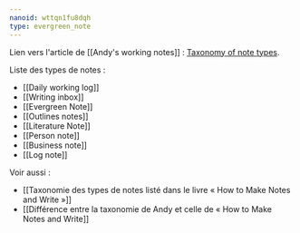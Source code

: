 ```yaml
---
nanoid: wttqn1fu8dqh
type: evergreen_note
---
```

Lien vers l'article de [[Andy's working notes]] : [Taxonomy of note types](https://notes.andymatuschak.org/zTDjZQbKAT9pALtsk2HfePx).

Liste des types de notes :

- [[Daily working log]]
- [[Writing inbox]]
- [[Evergreen Note]]
- [[Outlines notes]]
- [[Literature Note]]
- [[Person note]]
- [[Business note]]
- [[Log note]]

Voir aussi :

- [[Taxonomie des types de notes listé dans le livre « How to Make Notes and Write »]]
- [[Différence entre la taxonomie de Andy et celle de « How to Make Notes and Write]]
